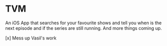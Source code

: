 # TVM
An iOS App that searches for your favourite shows and tell you when is the next episode and if the series are still running. And more things coming up.

[x] Mess up Vasil's work
